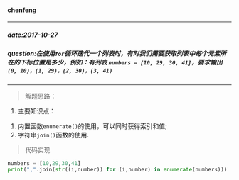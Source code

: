 #### chenfeng
---
##### date:2017-10-27
##### question:在使用`for`循环迭代一个列表时，有时我们需要获取列表中每个元素所在的下标位置是多少，例如：有列表 `numbers = [10, 29, 30, 41]`，要求输出`(0, 10)，(1, 29)，(2, 30)，(3, 41)`
---
> 解题思路：

1) 主要知识点：
1.  内置函数`enumerate()`的使用，可以同时获得索引和值;
2. 字符串`join()`函数的使用.
>代码实现
```python
numbers = [10,29,30,41]
print(",".join(str((i,number)) for (i,number) in enumerate(numbers)))
```
